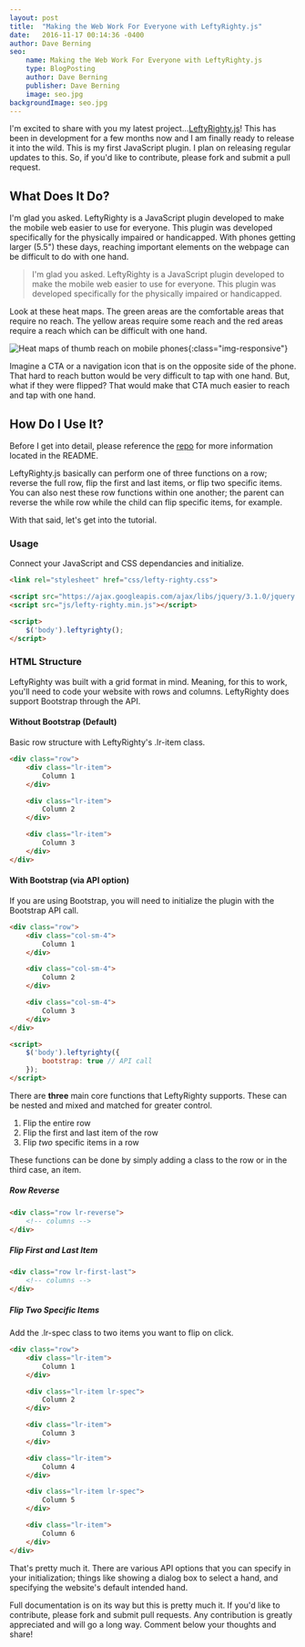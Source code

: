```yaml
---
layout: post
title:  "Making the Web Work For Everyone with LeftyRighty.js"
date:   2016-11-17 00:14:36 -0400
author: Dave Berning
seo:
    name: Making the Web Work For Everyone with LeftyRighty.js
    type: BlogPosting
    author: Dave Berning
    publisher: Dave Berning
    image: seo.jpg
backgroundImage: seo.jpg
---
```


I'm excited to share with you my latest project...[LeftyRighty.js](https://github.com/parsecdigital/LeftyRighty.js)! This has been in development for a few months now and I am finally ready to release it into the wild. This is my first JavaScript plugin. I plan on releasing regular updates to this. So, if you'd like to contribute, please fork and submit a pull request.

## What Does It Do?

I'm glad you asked. LeftyRighty is a JavaScript plugin developed to make the mobile web easier to use for everyone. This plugin was developed specifically for the physically impaired or handicapped. With phones getting larger (5.5") these days, reaching important elements on the webpage can be difficult to do with one hand.

> I'm glad you asked. LeftyRighty is a JavaScript plugin developed to make the mobile web easier to use for everyone. This plugin was developed specifically for the physically impaired or handicapped.

Look at these heat maps. The green areas are the comfortable areas that require no reach. The yellow areas require some reach and the red areas require a reach which can be difficult with one hand.

![Heat maps of thumb reach on mobile phones]({{site.imagesURL}}mobile-heatmap.png){:class="img-responsive"}

Imagine a CTA or a navigation icon that is on the opposite side of the phone. That hard to reach button would be very difficult to tap with one hand. But, what if they were flipped? That would make that CTA much easier to reach and tap with one hand.

## How Do I Use It?

Before I get into detail, please reference the [repo](https://github.com/parsecdigital/LeftyRighty.js) for more information located in the README.

LeftyRighty.js basically can perform one of three functions on a row; reverse the full row, flip the first and last items, or flip two specific items. You can also nest these row functions within one another; the parent can reverse the while row while the child can flip specific items, for example.

With that said, let's get into the tutorial.

### Usage
Connect your JavaScript and CSS dependancies and initialize.

```html
<link rel="stylesheet" href="css/lefty-righty.css">

<script src="https://ajax.googleapis.com/ajax/libs/jquery/3.1.0/jquery.min.js"></script>
<script src="js/lefty-righty.min.js"></script>

<script>
    $('body').leftyrighty();
</script>
```

### HTML Structure
LeftyRighty was built with a grid format in mind. Meaning, for this to work, you'll need to code your website with rows and columns. LeftyRighty does support Bootstrap through the API.

#### Without Bootstrap (Default)
Basic row structure with LeftyRighty's .lr-item class.
```html
<div class="row">
    <div class="lr-item">
        Column 1
    </div>

    <div class="lr-item">
        Column 2
    </div>

    <div class="lr-item">
        Column 3
    </div>
</div>
```
#### With Bootstrap (via API option)
If you are using Bootstrap, you will need to initialize the plugin with the Bootstrap API call.
```html
<div class="row">
    <div class="col-sm-4">
        Column 1
    </div>

    <div class="col-sm-4">
        Column 2
    </div>

    <div class="col-sm-4">
        Column 3
    </div>
</div>

<script>
    $('body').leftyrighty({
        bootstrap: true // API call
    });
</script>
```

There are __three__ main core functions that LeftyRighty supports. These can be nested and mixed and matched for greater control.

1. Flip the entire row
2. Flip the first and last item of the row
3. Flip _two_ specific items in a row

These functions can be done by simply adding a class to the row or in the third case, an item.

##### Row Reverse
```html
<div class="row lr-reverse">
    <!-- columns -->
</div>
```

##### Flip First and Last Item
```html
<div class="row lr-first-last">
    <!-- columns -->
</div>
```


##### Flip Two Specific Items
Add the .lr-spec class to two items you want to flip on click.
```html
<div class="row">
    <div class="lr-item">
        Column 1
    </div>

    <div class="lr-item lr-spec">
        Column 2
    </div>

    <div class="lr-item">
        Column 3
    </div>

    <div class="lr-item">
        Column 4
    </div>

    <div class="lr-item lr-spec">
        Column 5
    </div>

    <div class="lr-item">
        Column 6
    </div>
</div>
```
That's pretty much it. There are various API options that you can specify in your initialization; things like showing a dialog box to select a hand, and specifying the website's default intended hand.

Full documentation is on its way but this is pretty much it. If you'd like to contribute, please fork and submit pull requests. Any contribution is greatly appreciated and will go a long way. Comment below your thoughts and share!
